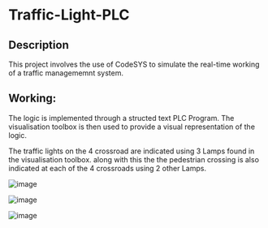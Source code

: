 # Traffic-Light-PLC

## Description
This project involves the use of CodeSYS to simulate the real-time working of a traffic managememnt system.

## Working:
The logic is implemented through a structed text PLC Program. The visualisation toolbox is then used to provide a visual representation of the logic.

The traffic lights on the 4 crossroad are indicated using 3 Lamps found in the visualisation toolbox.
along with this the the pedestrian crossing is also indicated at each of the 4 crossroads using 2 other Lamps.


![image](https://github.com/NakulSK221B/Traffic-Light-PLC/assets/95758559/71ac2cea-7e69-42d8-a3ba-a97e3ead206f)

![image](https://github.com/NakulSK221B/Traffic-Light-PLC/assets/95758559/be767c74-3422-41fc-bd73-b901eb596ebb)

![image](https://github.com/NakulSK221B/Traffic-Light-PLC/assets/95758559/aebda89e-2966-44bc-8244-04b7df1a313c)





